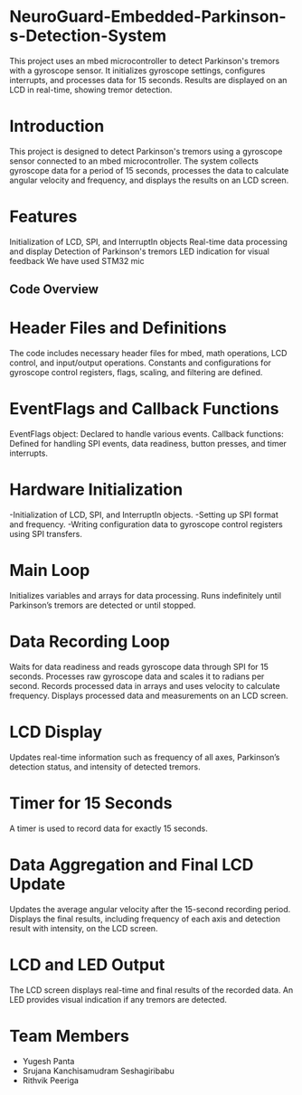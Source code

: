 # NeuroGuard-Embedded-Parkinson-s-Detection-System
This project uses an mbed microcontroller to detect Parkinson's tremors with a gyroscope sensor. It initializes gyroscope settings, configures interrupts, and processes data for 15 seconds. Results are displayed on an LCD in real-time, showing tremor detection.
# Introduction
This project is designed to detect Parkinson's tremors using a gyroscope sensor connected to an mbed microcontroller. The system collects gyroscope data for a period of 15 seconds, processes the data to calculate angular velocity and frequency, and displays the results on an LCD screen.

# Features
Initialization of LCD, SPI, and InterruptIn objects
Real-time data processing and display
Detection of Parkinson's tremors
LED indication for visual feedback
We have used STM32 mic

## Code Overview
# Header Files and Definitions
The code includes necessary header files for mbed, math operations, LCD control, and input/output operations. Constants and configurations for gyroscope control registers, flags, scaling, and filtering are defined.

# EventFlags and Callback Functions
EventFlags object: Declared to handle various events.
Callback functions: Defined for handling SPI events, data readiness, button presses, and timer interrupts.
# Hardware Initialization
-Initialization of LCD, SPI, and InterruptIn objects.
-Setting up SPI format and frequency.
-Writing configuration data to gyroscope control registers using SPI transfers.
# Main Loop
Initializes variables and arrays for data processing.
Runs indefinitely until Parkinson’s tremors are detected or until stopped.
# Data Recording Loop
Waits for data readiness and reads gyroscope data through SPI for 15 seconds.
Processes raw gyroscope data and scales it to radians per second.
Records processed data in arrays and uses velocity to calculate frequency.
Displays processed data and measurements on an LCD screen.
# LCD Display
Updates real-time information such as frequency of all axes, Parkinson’s detection status, and intensity of detected tremors.
# Timer for 15 Seconds
A timer is used to record data for exactly 15 seconds.
# Data Aggregation and Final LCD Update
Updates the average angular velocity after the 15-second recording period.
Displays the final results, including frequency of each axis and detection result with intensity, on the LCD screen.
# LCD and LED Output
The LCD screen displays real-time and final results of the recorded data.
An LED provides visual indication if any tremors are detected.
# Team Members
- Yugesh Panta
- Srujana Kanchisamudram Seshagiribabu
- Rithvik Peeriga
